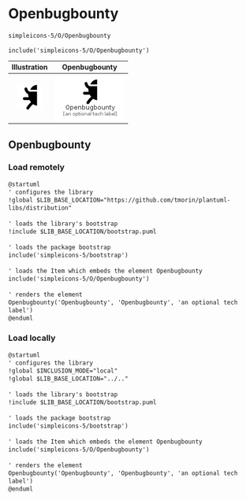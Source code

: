 # Openbugbounty


```text
simpleicons-5/O/Openbugbounty
```

```text
include('simpleicons-5/O/Openbugbounty')
```



| Illustration | Openbugbounty |
| :---: | :---: |
| ![illustration for Illustration](../../simpleicons-5/O/Openbugbounty.png) | ![illustration for Openbugbounty](../../simpleicons-5/O/Openbugbounty.Local.png) |




## Openbugbounty

### Load remotely
```plantuml
@startuml
' configures the library
!global $LIB_BASE_LOCATION="https://github.com/tmorin/plantuml-libs/distribution"

' loads the library's bootstrap
!include $LIB_BASE_LOCATION/bootstrap.puml

' loads the package bootstrap
include('simpleicons-5/bootstrap')

' loads the Item which embeds the element Openbugbounty
include('simpleicons-5/O/Openbugbounty')

' renders the element
Openbugbounty('Openbugbounty', 'Openbugbounty', 'an optional tech label')
@enduml
```

### Load locally
```plantuml
@startuml
' configures the library
!global $INCLUSION_MODE="local"
!global $LIB_BASE_LOCATION="../.."

' loads the library's bootstrap
!include $LIB_BASE_LOCATION/bootstrap.puml

' loads the package bootstrap
include('simpleicons-5/bootstrap')

' loads the Item which embeds the element Openbugbounty
include('simpleicons-5/O/Openbugbounty')

' renders the element
Openbugbounty('Openbugbounty', 'Openbugbounty', 'an optional tech label')
@enduml
```

